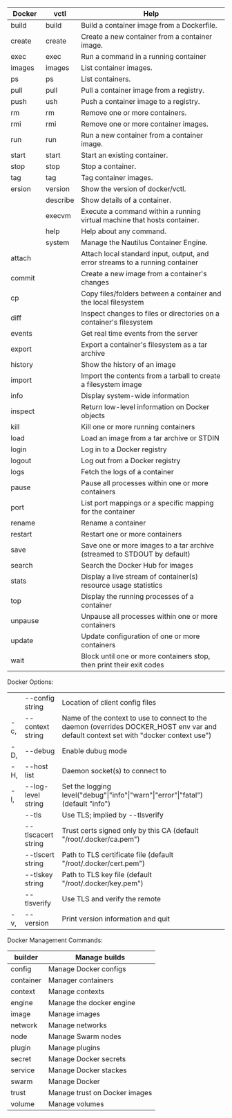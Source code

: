| Docker  | vctl     | Help                                                         |
| ------- | -------- | ------------------------------------------------------------ |
| build   | build    | Build a container image from a Dockerfile.                   |
| create  | create   | Create a new container from a container image.               |
| exec    | exec     | Run a command in a running container                         |
| images  | images   | List container images.                                       |
| ps      | ps       | List containers.                                             |
| pull    | pull     | Pull a container image from a registry.                      |
| push    | ush      | Push a container image to a registry.                        |
| rm      | rm       | Remove one or more containers.                               |
| rmi     | rmi      | Remove one or more container images.                         |
| run     | run      | Run a new container from a container image.                  |
| start   | start    | Start an existing container.                                 |
| stop    | stop     | Stop a container.                                            |
| tag     | tag      | Tag container images.                                        |
| ersion  | version  | Show the version of docker/vctl.                             |
|         | describe | Show details of a container.                                 |
|         | execvm   | Execute a command within a running virtual machine that hosts container. |
|         | help     | Help about any command.                                      |
|         | system   | Manage the Nautilus Container Engine.                        |
| attach  |          | Attach local standard input, output, and error streams to a running container |
| commit  |          | Create a new image from a container's changes                |
| cp      |          | Copy files/folders between a container and the local filesystem |
| diff    |          | Inspect changes to files or directories on a container's filesystem |
| events  |          | Get real time events from the server                         |
| export  |          | Export a container's filesystem as a tar archive             |
| history |          | Show the history of an image                                 |
| import  |          | Import the contents from a tarball to create a filesystem image |
| info    |          | Display system-wide information                              |
| inspect |          | Return low-level information on Docker objects               |
| kill    |          | Kill one or more running containers                          |
| load    |          | Load an image from a tar archive or STDIN                    |
| login   |          | Log in to a Docker registry                                  |
| logout  |          | Log out from a Docker registry                               |
| logs    |          | Fetch the logs of a container                                |
| pause   |          | Pause all processes within one or more containers            |
| port    |          | List port mappings or a specific mapping for the container   |
| rename  |          | Rename a container                                           |
| restart |          | Restart one or more containers                               |
| save    |          | Save one or more images to a tar archive (streamed to STDOUT by default) |
| search  |          | Search the Docker Hub for images                             |
| stats   |          | Display a live stream of container(s) resource usage statistics |
| top     |          | Display the running processes of a container                 |
| unpause |          | Unpause all processes within one or more containers          |
| update  |          | Update configuration of one or more containers               |
| wait    |          | Block until one or more containers stop, then print their exit codes |



Docker Options:

|      |                    |                                                              |
| ---- | ------------------ | ------------------------------------------------------------ |
|      | --config string    | Location of client config files                              |
| -c,  | --context string   | Name of the context to use to connect to the daemon (overrides DOCKER_HOST env var and default context set with "docker context use") |
| -D,  | --debug            | Enable dubug mode                                            |
| -H,  | --host list        | Daemon socket(s) to connect to                               |
| -l,  | --log-level string | Set the logging level("debug"\|"info"\|"warn"\|"error"\|"fatal")(default "info") |
|      | --tls              | Use TLS; implied by --tlsverify                              |
|      | --tlscacert string | Trust certs signed only by this CA (default "/root/.docker/ca.pem") |
|      | --tlscert string   | Path to TLS certificate file (default "/root/.docker/cert.pem") |
|      | --tlskey string    | Path to TLS key file (default "/root/.docker/key.pem")       |
|      | --tlsverify        | Use TLS and verify the remote                                |
| -v,  | --version          | Print version information and quit                           |



Docker Management Commands:

| builder   | Manage builds                 |
| --------- | ----------------------------- |
| config    | Manage Docker configs         |
| container | Manager containers            |
| context   | Manage contexts               |
| engine    | Manage the docker engine      |
| image     | Manage images                 |
| network   | Manage networks               |
| node      | Manage Swarm nodes            |
| plugin    | Manage plugins                |
| secret    | Manage Docker secrets         |
| service   | Manage Docker stackes         |
| swarm     | Manage Docker                 |
| trust     | Manage trust on Docker images |
| volume    | Manage volumes                |

